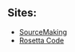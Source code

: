 ## Sites:
  * [SourceMaking](http://sourcemaking.com/)
  * [Rosetta Code](http://rosettacode.org/wiki/Rosetta_Code)
